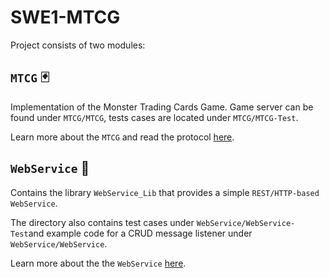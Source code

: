 # SWE1-MTCG

Project consists of two modules:

## `MTCG` 🃏

Implementation of the Monster Trading Cards Game. Game server can be found under `MTCG/MTCG`, tests cases are located under `MTCG/MTCG-Test`.

Learn more about the `MTCG` and read the protocol [here](MTCG/README.md).

## `WebService` 🚀

Contains the library `WebService_Lib` that provides a simple `REST/HTTP-based WebService`.

The directory also contains test cases under `WebService/WebService-Test`and example code for a CRUD message listener under  `WebService/WebService`.

Learn more about the the `WebService` [here](https://github.com/kurbaniec/WebServiceLib).



